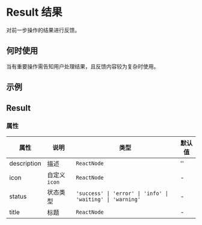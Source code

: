 # Result 结果

对前一步操作的结果进行反馈。

## 何时使用

当有重要操作需告知用户处理结果，且反馈内容较为复杂时使用。

## 示例

<code src="./demos/demo1.tsx"></code>

## Result

### 属性

| 属性        | 说明          | 类型                                                       | 默认值 |
| ----------- | ------------- | ---------------------------------------------------------- | ------ |
| description | 描述          | `ReactNode`                                                | ''     |
| icon        | 自定义 `icon` | `ReactNode`                                                | -      |
| status      | 状态类型      | `'success' \| 'error' \| 'info' \| 'waiting' \| 'warning'` | -      |
| title       | 标题          | `ReactNode`                                                | -      |
